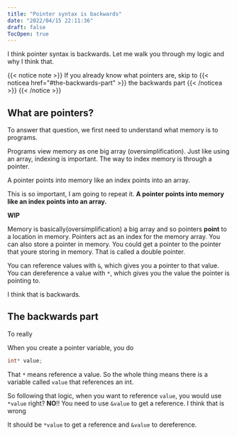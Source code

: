 ```yaml
---
title: "Pointer syntax is backwards"
date: "2022/04/15 22:11:36"
draft: false
TocOpen: true
---
```


<!--TODO: fix date stuff-->
<!--TODO: fix code blocks to be default open-->

I think pointer syntax is backwards. Let me walk you through my logic and why I think that.

{{< notice note >}}
If you already know what pointers are,
skip to {{< noticea href="#the-backwards-part" >}} the backwards part {{< /noticea >}}
{{< /notice >}}

## What are pointers?

To answer that question, we first need to understand what memory is to programs.

Programs view memory as one big array (oversimplification). Just like using an array, indexing is important.
The way to index memory is through a pointer.

A pointer points into memory like an index points into an array.

This is so important, I am going to repeat it.
**A pointer points into memory like an index points into an array.**

**WIP**

Memory is basically(oversimplification) a big array and so pointers **point** to a location in memory. Pointers act as an index for the memory array.
You can also store a pointer in memory. You could get a pointer to the pointer that youre storing in memory. That is called a double pointer.

You can reference values with `&`, which gives you a pointer to that value. You can dereference a value with `*`, which gives you the value the pointer is pointing to.

I think that is backwards.

## The backwards part

To really

When you create a pointer variable, you do

```C
int* value;
```

That `*` means reference a value.
So the whole thing means there is a variable called `value` that references an int.

So following that logic, when you want to reference `value`, you would use `*value` right?
**NO**!!
You need to use `&value` to get a reference.
I think that is wrong

It should be `*value` to get a reference and `&value` to dereference.
